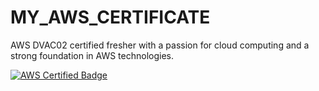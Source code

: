 # MY_AWS_CERTIFICATE
AWS DVAC02 certified fresher with a passion for cloud computing and a strong foundation in AWS technologies.



[![AWS Certified Badge](https://www.credly.com/badges/a48183a9-6c3e-4288-a9b8-c9fabe341731/public_url)](https://www.credly.com/badges/a48183a9-6c3e-4288-a9b8-c9fabe341731/public_url)

